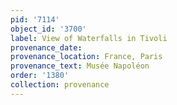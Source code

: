 ```yaml
---
pid: '7114'
object_id: '3700'
label: View of Waterfalls in Tivoli
provenance_date:
provenance_location: France, Paris
provenance_text: Musée Napoléon
order: '1380'
collection: provenance
---
```


